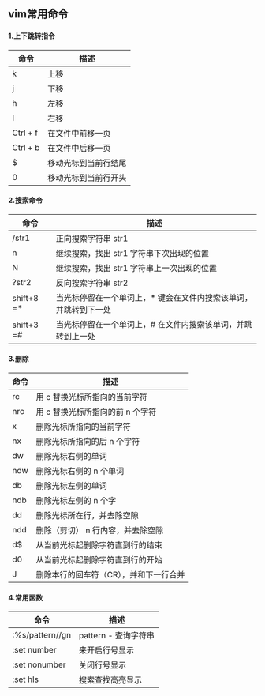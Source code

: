 ## vim常用命令

#### 1.上下跳转指令

| 命令     | 描述                 |
| -------- | -------------------- |
| k        | 上移                 |
| j        | 下移                 |
| h        | 左移                 |
| l        | 右移                 |
| Ctrl + f | 在文件中前移一页     |
| Ctrl + b | 在文件中后移一页     |
| $        | 移动光标到当前行结尾 |
| 0        | 移动光标到当前行开头 |

#### 2.搜索命令

| 命令       | 描述                                                         |
| ---------- | ------------------------------------------------------------ |
| /str1      | 正向搜索字符串 str1                                          |
| n          | 继续搜索，找出 str1 字符串下次出现的位置                     |
| N          | 继续搜索，找出 str1 字符串上一次出现的位置                   |
| ?str2      | 反向搜索字符串 str2                                          |
| shift+8 =* | 当光标停留在一个单词上，* 键会在文件内搜索该单词，并跳转到下一处 |
| shift+3 =# | 当光标停留在一个单词上，# 在文件内搜索该单词，并跳转到上一处 |

#### 3.删除

| 命令    | 描述                                   |
| ------- | -------------------------------------- |
| rc | 用 c 替换光标所指向的当前字符          |
| nrc| 用 c 替换光标所指向的前 n 个字符       |
| x  | 删除光标所指向的当前字符               |
| nx | 删除光标所指向的后 n 个字符            |
| dw | 删除光标右侧的单词                     |
| ndw| 删除光标右侧的 n 个单词                |
| db | 删除光标左侧的单词                     |
| ndb| 删除光标左侧的 n 个字                  |
| dd | 删除光标所在行，并去除空隙             |
| ndd| 删除（剪切） n 行内容，并去除空隙      |
| d$ | 从当前光标起删除字符直到行的结束       |
| d0 | 从当前光标起删除字符直到行的开始       |
| J  | 删除本行的回车符（CR），并和下一行合并 |

#### 4.常用函数

| 命令            | 描述                 |
| --------------- | -------------------- |
| :%s/pattern//gn | pattern - 查询字符串 |
| :set number     | 来开启行号显示       |
| :set nonumber   | 关闭行号显示         |
| :set hls        | 搜索查找高亮显示     |

